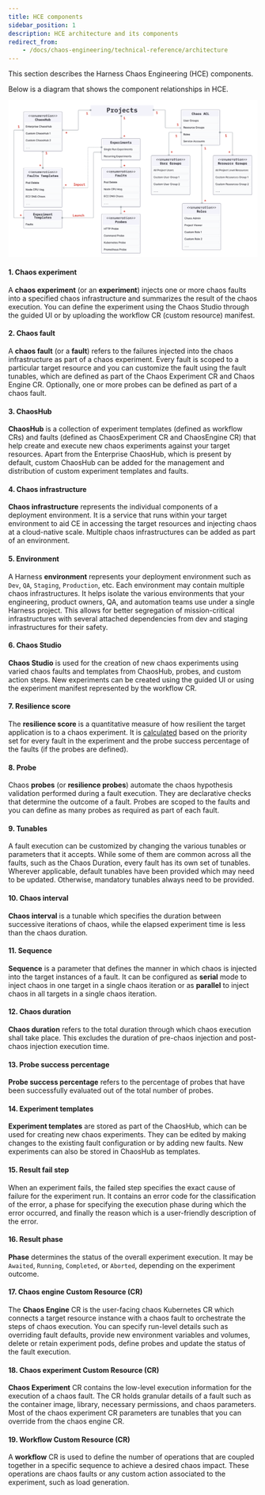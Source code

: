 ```yaml
---
title: HCE components
sidebar_position: 1
description: HCE architecture and its components
redirect_from:
	- /docs/chaos-engineering/technical-reference/architecture
---
```

This section describes the Harness Chaos Engineering (HCE) components.

Below is a diagram that shows the component relationships in HCE.

![Component Relationship](./static/component-relationship.png)

#### 1. Chaos experiment
A **chaos experiment** (or an **experiment**) injects one or more chaos faults into a specified chaos infrastructure and summarizes the result of the chaos execution. You can define the experiment using the Chaos Studio through the guided UI or by uploading the workflow CR (custom resource) manifest.

#### 2. Chaos fault
A **chaos fault** (or a **fault**) refers to the failures injected into the chaos infrastructure as part of a chaos experiment. Every fault is scoped to a particular target resource and you can customize the fault using the fault tunables, which are defined as part of the Chaos Experiment CR and Chaos Engine CR. Optionally, one or more probes can be defined as part of a chaos fault.

#### 3. ChaosHub
**ChaosHub** is a collection of experiment templates (defined as workflow CRs) and faults (defined as ChaosExperiment CR and ChaosEngine CR) that help create and execute new chaos experiments against your target resources. Apart from the Enterprise ChaosHub, which is present by default, custom ChaosHub can be added for the management and distribution of custom experiment templates and faults.

#### 4. Chaos infrastructure
**Chaos infrastructure** represents the individual components of a deployment environment. It is a service that runs within your target environment to aid CE in accessing the target resources and injecting chaos at a cloud-native scale. Multiple chaos infrastructures can be added as part of an environment.

#### 5. Environment
A Harness **environment** represents your deployment environment such as `Dev`, `QA`, `Staging`, `Production`, etc. Each environment may contain multiple chaos infrastructures. It helps isolate the various environments that your engineering, product owners, QA, and automation teams use under a single Harness project. This allows for better segregation of mission-critical infrastructures with several attached dependencies from dev and staging infrastructures for their safety.

#### 6. Chaos Studio
**Chaos Studio** is used for the creation of new chaos experiments using varied chaos faults and templates from ChaosHub, probes, and custom action steps. New experiments can be created using the guided UI or using the experiment manifest represented by the workflow CR.

#### 7. Resilience score
The **resilience score** is a quantitative measure of how resilient the target application is to a chaos experiment. It is [calculated](/docs/chaos-engineering/features/experiments/resilience-score) based on the priority set for every fault in the experiment and the probe success percentage of the faults (if the probes are defined).

#### 8. Probe
Chaos **probes** (or **resilience probes**) automate the chaos hypothesis validation performed during a fault execution. They are declarative checks that determine the outcome of a fault. Probes are scoped to the faults and you can define as many probes as required as part of each fault.

#### 9. Tunables
A fault execution can be customized by changing the various tunables or parameters that it accepts. While some of them are common across all the faults, such as the Chaos Duration, every fault has its own set of tunables. Wherever applicable, default tunables have been provided which may need to be updated. Otherwise, mandatory tunables always need to be provided.

#### 10. Chaos interval
**Chaos interval** is a tunable which specifies the duration between successive iterations of chaos, while the elapsed experiment time is less than the chaos duration.

#### 11. Sequence
**Sequence** is a parameter that defines the manner in which chaos is injected into the target instances of a fault. It can be configured as **serial** mode to inject chaos in one target in a single chaos iteration or as **parallel** to inject chaos in all targets in a single chaos iteration.

#### 12. Chaos duration
**Chaos duration** refers to the total duration through which chaos execution shall take place. This excludes the duration of pre-chaos injection and post-chaos injection execution time.

#### 13. Probe success percentage
**Probe success percentage** refers to the percentage of probes that have been successfully evaluated out of the total number of probes.

#### 14. Experiment templates
**Experiment templates** are stored as part of the ChaosHub, which can be used for creating new chaos experiments. They can be edited by making changes to the existing fault configuration or by adding new faults. New experiments can also be stored in ChaosHub as templates.

#### 15. Result fail step
When an experiment fails, the failed step specifies the exact cause of failure for the experiment run. It contains an error code for the classification of the error, a phase for specifying the execution phase during which the error occurred, and finally the reason which is a user-friendly description of the error.

#### 16. Result phase
**Phase** determines the status of the overall experiment execution. It may be `Awaited`, `Running`, `Completed`, or `Aborted`, depending on the experiment outcome.

#### 17. Chaos engine Custom Resource (CR)
The **Chaos Engine** CR is the user-facing chaos Kubernetes CR which connects a target resource instance with a chaos fault to orchestrate the steps of chaos execution. You can specify run-level details such as overriding fault defaults, provide new environment variables and volumes, delete or retain experiment pods, define probes and update the status of the fault execution.

#### 18. Chaos experiment Custom Resource (CR)
**Chaos Experiment** CR contains the low-level execution information for the execution of a chaos fault. The CR holds granular details of a fault such as the container image, library, necessary permissions, and chaos parameters. Most of the chaos experiment CR parameters are tunables that you can override from the chaos engine CR.

#### 19. Workflow Custom Resource (CR)
A **workflow** CR is used to define the number of operations that are coupled together in a specific sequence to achieve a desired chaos impact. These operations are chaos faults or any custom action associated to the experiment, such as load generation.
